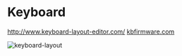 # Keyboard

http://www.keyboard-layout-editor.com/
[kbfirmware.com](https://kbfirmware.com/)

![keyboard-layout](https://user-images.githubusercontent.com/44088477/209968958-d5b21f8f-284e-403a-a1e5-71f621a82dbc.jpg)

